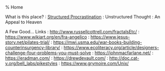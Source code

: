 % Home

What is this place?
:	[Structured Procrastination](http://www.structuredprocrastination.com/)
:	Unstructured Thought
:	An Appeal to Heaven

A Few Good... Links
:	<http://www.russellcottrell.com/fractalsEtc/>
:	<https://www.wikiart.org/en/fra-angelico>
:	<https://www.jesus-story.net/pilates-trial/>
:	<https://mwi.usma.edu/war-books-building-counterinsurgency-library/>
:	<https://www.ecoliteracy.org/article/designers-challenge-four-problems-you-must-solve>
:	<https://johnmacfarlane.net/>
:	<https://eradman.com/>
:	<https://drewdevault.com/>
:	<http://doc.cat-v.org/bell_labs/pikestyles>
:	<https://www.grymoire.com/Unix/>
